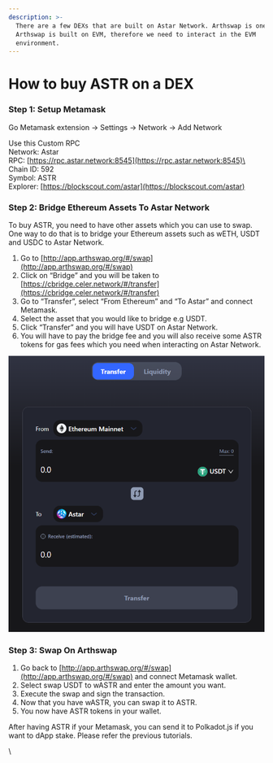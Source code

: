 ```yaml
---
description: >-
  There are a few DEXs that are built on Astar Network. Arthswap is one of them.
  Arthswap is built on EVM, therefore we need to interact in the EVM
  environment.
---
```


# How to buy ASTR on a DEX

### Step 1: Setup Metamask

Go Metamask extension -> Settings -> Network -> Add Network

Use this Custom RPC\
Network: Astar\
RPC: [https://rpc.astar.network:8545](https://rpc.astar.network:8545)\
Chain ID: 592\
Symbol: ASTR\
Explorer: [https://blockscout.com/astar](https://blockscout.com/astar)



### Step 2: Bridge Ethereum Assets To Astar Network <a href="#2148" id="2148"></a>



To buy ASTR, you need to have other assets which you can use to swap. One way to do that is to bridge your Ethereum assets such as wETH, USDT and USDC to Astar Network.

1. Go to [http://app.arthswap.org/#/swap](http://app.arthswap.org/#/swap)
2. Click on “Bridge” and you will be taken to [https://cbridge.celer.network/#/transfer](https://cbridge.celer.network/#/transfer)
3. Go to “Transfer”, select “From Ethereum” and “To Astar” and connect Metamask.
4. Select the asset that you would like to bridge e.g USDT.
5. Click “Transfer” and you will have USDT on Astar Network.
6. You will have to pay the bridge fee and you will also receive some ASTR tokens for gas fees which you need when interacting on Astar Network.

![](<../.gitbook/assets/image (119) (1).png>)

### Step 3: Swap On Arthswap <a href="#0da0" id="0da0"></a>

1. Go back to [http://app.arthswap.org/#/swap](http://app.arthswap.org/#/swap) and connect Metamask wallet.
2. Select swap USDT to wASTR and enter the amount you want.
3. Execute the swap and sign the transaction.
4. Now that you have wASTR, you can swap it to ASTR.
5. You now have ASTR tokens in your wallet.

After having ASTR if your Metamask, you can send it to Polkadot.js if you want to dApp stake. Please refer the previous tutorials.



\





